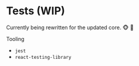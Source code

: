 # Tests (WIP)

Currently being rewritten for the updated core. 🐵 🐒

Tooling
- `jest`
- `react-testing-library`
